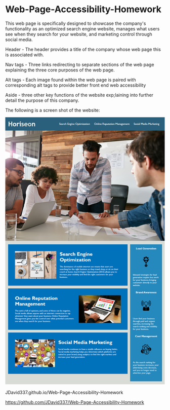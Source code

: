 # Web-Page-Accessibility-Homework

This web page is specifically designed to showcase the company's functionality as an optimized search engine website, manages what users see when they search for your website, and marketing control through social media.

Header - The header provides a title of the company whose web page this is associated with.

Nav tags - Three links redirecting to separate sections of the web page explaining the three core purposes of the web page.

Alt tags - Each image found within the web page is paired with corresponding alt tags to provide better front end web accessibility

Aside - three other key functions of the website exp;laining into further detail the purpose of this company.

The following is a screen shot of the website:

![Web page features search engine, manager control, and social marketing tools](./assets/images/01-html-css-git-homework-demo.PNG)

JDavid337.github.io/Web-Page-Accessibility-Homework

https://github.com/JDavid337/Web-Page-Accessibility-Homework